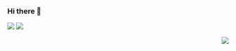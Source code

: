 ### Hi there 👋

<!--
<p align="center"> 
  Visitor count<br>
  <img src="https://profile-counter.glitch.me/gyt95/count.svg" />
</p>
-->

<div>
  <img src="https://github-readme-stats.vercel.app/api?username=gyt95&show_icons=true&text_color=24292e&bg_color=ffffff&hide_title=true">
  <img src="https://github-readme-stats.vercel.app/api/top-langs/?username=gyt95&layout=compact&hide=css,html&hide_border=true&card_width=250">
</div>

<p align="right">
<img src="https://visitor-badge.glitch.me/badge?page_id=gyt95.otaku-ui" />
</p>

<!--
**gyt95/gyt95** is a ✨ _special_ ✨ repository because its `README.md` (this file) appears on your GitHub profile.

Here are some ideas to get you started:

- 🔭 I’m currently working on ...
- 🌱 I’m currently learning ...
- 👯 I’m looking to collaborate on ...
- 🤔 I’m looking for help with ...
- 💬 Ask me about ...
- 📫 How to reach me: ...
- 😄 Pronouns: ...
- ⚡ Fun fact: ...
-->
